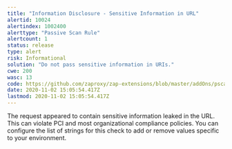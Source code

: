 ```yaml
---
title: "Information Disclosure - Sensitive Information in URL"
alertid: 10024
alertindex: 1002400
alerttype: "Passive Scan Rule"
alertcount: 1
status: release
type: alert
risk: Informational
solution: "Do not pass sensitive information in URIs."
cwe: 200
wasc: 13
code: https://github.com/zaproxy/zap-extensions/blob/master/addOns/pscanrules/src/main/java/org/zaproxy/zap/extension/pscanrules/InformationDisclosureInUrlScanRule.java
date: 2020-11-02 15:05:54.417Z
lastmod: 2020-11-02 15:05:54.417Z
---
```

The request appeared to contain sensitive information leaked in the URL. This can violate PCI and most organizational compliance policies. You can configure the list of strings for this check to add or remove values specific to your environment.
